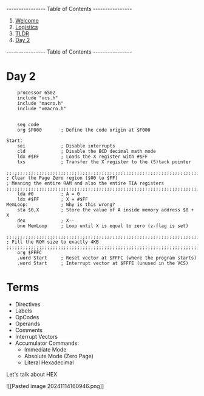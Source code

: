 ---------------- Table of Contents ---------------- 

1. [Welcome](#welcome)
2. [Logistics](#logistics)
3. [TLDR](#tldr)
4. [Day 2](#day2)

---------------- Table of Contents ---------------- 
# <a id = "day2"></a>Day 2


```asm6502
    processor 6502
    include "vcs.h"
    include "macro.h"
    include "xmacro.h"
    

    seg code
    org $F000       ; Define the code origin at $F000

Start:
    sei             ; Disable interrupts
    cld             ; Disable the BCD decimal math mode
    ldx #$FF        ; Loads the X register with #$FF
    txs             ; Transfer the X register to the (S)tack pointer

;;;;;;;;;;;;;;;;;;;;;;;;;;;;;;;;;;;;;;;;;;;;;;;;;;;;;;;;;;;;;;;;;;;;;;;;;;;;;;;;
; Clear the Page Zero region ($00 to $FF)
; Meaning the entire RAM and also the entire TIA registers
;;;;;;;;;;;;;;;;;;;;;;;;;;;;;;;;;;;;;;;;;;;;;;;;;;;;;;;;;;;;;;;;;;;;;;;;;;;;;;;;
    lda #0          ; A = 0
    ldx #$FF        ; X = #$FF
MemLoop:            ; Why is this wrong? 
    sta $0,X        ; Store the value of A inside memory address $0 + X
    dex             ; X--
    bne MemLoop     ; Loop until X is equal to zero (z-flag is set)

;;;;;;;;;;;;;;;;;;;;;;;;;;;;;;;;;;;;;;;;;;;;;;;;;;;;;;;;;;;;;;;;;;;;;;;;;;;;;;;;
; Fill the ROM size to exactly 4KB
;;;;;;;;;;;;;;;;;;;;;;;;;;;;;;;;;;;;;;;;;;;;;;;;;;;;;;;;;;;;;;;;;;;;;;;;;;;;;;;;
    org $FFFC
    .word Start     ; Reset vector at $FFFC (where the program starts)
    .word Start     ; Interrupt vector at $FFFE (unused in the VCS)

```

# Terms
- Directives
- Labels
- OpCodes
- Operands
- Comments
- Interrupt Vectors
- Accumulator Commands: 
	- Immediate Mode
	- Absolute Mode (Zero Page)
	- Literal Hexadecimal

Let's talk about HEX


![[Pasted image 20241114160946.png]]